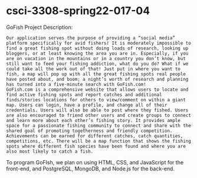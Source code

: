 # csci-3308-spring22-017-04

GoFish Project Description:

	Our application serves the purpose of providing a “social media” platform specifically for avid fishers! It is moderately impossible to find a great fishing spot without doing loads of research, looking up bloggers, or at least knowing the area you are in. Especially, if you are on vacation in the mountains or in a country you don’t know, but still want to feed your fishing addiction, what do you do? What if we could take all the work out of that! Just put in where you want to fish, a map will pop up with all the great fishing spots real people have posted about, and boom; a night’s worth of research and planning has turned into a five-minute search with GoFish.com!
	GoFish.com is a comprehensive website that allows users to locate and find active fishing spots and report catches and additional finds/stories locations for others to view/comment on within a giant map. Users can login, have a profile, and change all of their credentials. Users will also be able to post where they fished. Users are also encouraged to friend other users and create groups to connect and learn more about each other’s fishing story. It provides ample space for a passionate fishing community to connect and share with the shared goal of promoting togetherness and friendly competition. Achievements can be earned for different catches, catch quantities, competitions, etc. There will be a map function that shows the fishing spots where different fish species have been found and where you are also most likely to catch a fish.

To program GoFIsh, we plan on using HTML, CSS, and JavaScript for the front-end, and PostgreSQL, MongoDB, and Node.js for the back-end.

